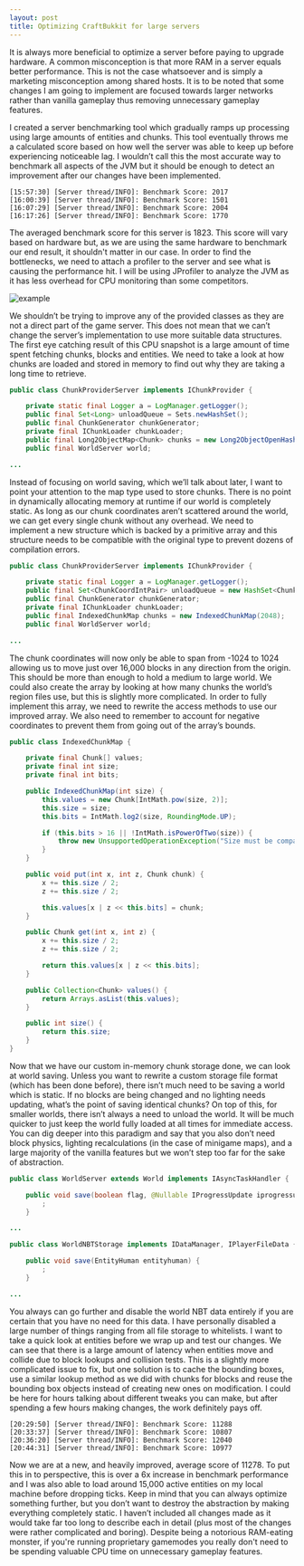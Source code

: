 ```yaml
---
layout: post
title: Optimizing CraftBukkit for large servers
---
```


It is always more beneficial to optimize a server before paying to upgrade hardware. A common misconception is that more RAM in a server equals better performance. This is not the case whatsoever and is simply a marketing misconception among shared hosts. It is to be noted that some changes I am going to implement are focused towards larger networks rather than vanilla gameplay thus removing unnecessary gameplay features.

I created a server benchmarking tool which gradually ramps up processing using large amounts of entities and chunks. This tool eventually throws me a calculated score based on how well the server was able to keep up before experiencing noticeable lag. I wouldn’t call this the most accurate way to benchmark all aspects of the JVM but it should be enough to detect an improvement after our changes have been implemented.

```shell
[15:57:30] [Server thread/INFO]: Benchmark Score: 2017
[16:00:39] [Server thread/INFO]: Benchmark Score: 1501
[16:07:29] [Server thread/INFO]: Benchmark Score: 2004
[16:17:26] [Server thread/INFO]: Benchmark Score: 1770
```

The averaged benchmark score for this server is 1823. This score will vary based on hardware but, as we are using the same hardware to benchmark our end result, it shouldn't matter in our case. In order to find the bottlenecks, we need to attach a profiler to the server and see what is causing the performance hit. I will be using JProfiler to analyze the JVM as it has less overhead for CPU monitoring than some competitors.

![example](https://cdn.jared.im/static/jprofiler_2016-09-13_19-53-10.png)

We shouldn’t be trying to improve any of the provided classes as they are not a direct part of the game server. This does not mean that we can’t change the server’s implementation to use more suitable data structures. The first eye catching result of this CPU snapshot is a large amount of time spent fetching chunks, blocks and entities. We need to take a look at how chunks are loaded and stored in memory to find out why they are taking a long time to retrieve.

```java
public class ChunkProviderServer implements IChunkProvider {

    private static final Logger a = LogManager.getLogger();
    public final Set<Long> unloadQueue = Sets.newHashSet();
    public final ChunkGenerator chunkGenerator;
    private final IChunkLoader chunkLoader;
    public final Long2ObjectMap<Chunk> chunks = new Long2ObjectOpenHashMap(8192);
    public final WorldServer world;

...
```

Instead of focusing on world saving, which we’ll talk about later, I want to point your attention to the map type used to store chunks. There is no point in dynamically allocating memory at runtime if our world is completely static. As long as our chunk coordinates aren’t scattered around the world, we can get every single chunk without any overhead. We need to implement a new structure which is backed by a primitive array and this structure needs to be compatible with the original type to prevent dozens of compilation errors.

```java
public class ChunkProviderServer implements IChunkProvider {

    private static final Logger a = LogManager.getLogger();
    public final Set<ChunkCoordIntPair> unloadQueue = new HashSet<ChunkCoordIntPair>();
    public final ChunkGenerator chunkGenerator;
    private final IChunkLoader chunkLoader;
    public final IndexedChunkMap chunks = new IndexedChunkMap(2048);
    public final WorldServer world;

...
```

The chunk coordinates will now only be able to span from -1024 to 1024 allowing us to move just over 16,000 blocks in any direction from the origin. This should be more than enough to hold a medium to large world. We could also create the array by looking at how many chunks the world’s region files use, but this is slightly more complicated. In order to fully implement this array, we need to rewrite the access methods to use our improved array. We also need to remember to account for negative coordinates to prevent them from going out of the array’s bounds.

```java
public class IndexedChunkMap {

    private final Chunk[] values;
    private final int size;
    private final int bits;

    public IndexedChunkMap(int size) {
        this.values = new Chunk[IntMath.pow(size, 2)];
        this.size = size;
        this.bits = IntMath.log2(size, RoundingMode.UP);

        if (this.bits > 16 || !IntMath.isPowerOfTwo(size)) {
            throw new UnsupportedOperationException("Size must be compatible with indexing");
        }
    }

    public void put(int x, int z, Chunk chunk) {
        x += this.size / 2;
        z += this.size / 2;

        this.values[x | z << this.bits] = chunk;
    }

    public Chunk get(int x, int z) {
        x += this.size / 2;
        z += this.size / 2;

        return this.values[x | z << this.bits];
    }

    public Collection<Chunk> values() {
        return Arrays.asList(this.values);
    }

    public int size() {
        return this.size;
    }
}
```

Now that we have our custom in-memory chunk storage done, we can look at world saving. Unless you want to rewrite a custom storage file format (which has been done before), there isn’t much need to be saving a world which is static. If no blocks are being changed and no lighting needs updating, what’s the point of saving identical chunks? On top of this, for smaller worlds, there isn’t always a need to unload the world. It will be much quicker to just keep the world fully loaded at all times for immediate access. You can dig deeper into this paradigm and say that you also don’t need block physics, lighting recalculations (in the case of minigame maps), and a large majority of the vanilla features but we won’t step too far for the sake of abstraction.

```java
public class WorldServer extends World implements IAsyncTaskHandler {

    public void save(boolean flag, @Nullable IProgressUpdate iprogressupdate) throws ExceptionWorldConflict {
        ;
    }

...

public class WorldNBTStorage implements IDataManager, IPlayerFileData {

    public void save(EntityHuman entityhuman) {
        ;
    }

...
```

You always can go further and disable the world NBT data entirely if you are certain that you have no need for this data. I have personally disabled a large number of things ranging from all file storage to whitelists. I want to take a quick look at entities before we wrap up and test our changes. We can see that there is a large amount of latency when entities move and collide due to block lookups and collision tests. This is a slightly more complicated issue to fix, but one solution is to cache the bounding boxes, use a similar lookup method as we did with chunks for blocks and reuse the bounding box objects instead of creating new ones on modification. I could be here for hours talking about different tweaks you can make, but after spending a few hours making changes, the work definitely pays off.

```shell
[20:29:50] [Server thread/INFO]: Benchmark Score: 11288
[20:33:37] [Server thread/INFO]: Benchmark Score: 10807
[20:36:20] [Server thread/INFO]: Benchmark Score: 12040
[20:44:31] [Server thread/INFO]: Benchmark Score: 10977
```

Now we are at a new, and heavily improved, average score of 11278. To put this in to perspective, this is over a 6x increase in benchmark performance and I was also able to load around 15,000 active entities on my local machine before dropping ticks. Keep in mind that you can always optimize something further, but you don’t want to destroy the abstraction by making everything completely static. I haven’t included all changes made as it would take far too long to describe each in detail (plus most of the changes were rather complicated and boring). Despite being a notorious RAM-eating monster, if you're running proprietary gamemodes you really don't need to be spending valuable CPU time on unnecessary gameplay features.
